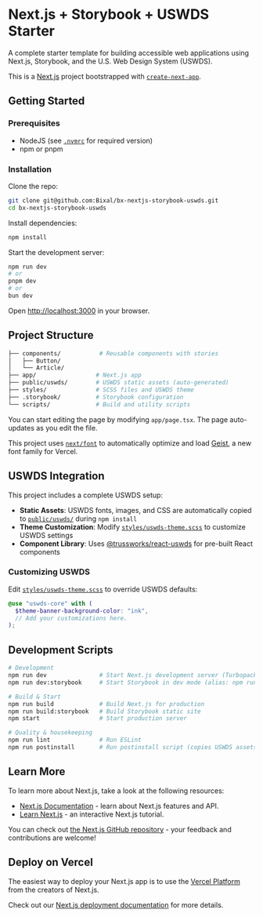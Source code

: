 # Next.js + Storybook + USWDS Starter

A complete starter template for building accessible web applications using Next.js, Storybook, and the U.S. Web Design System (USWDS).


This is a [Next.js](https://nextjs.org) project bootstrapped with [`create-next-app`](https://nextjs.org/docs/app/api-reference/cli/create-next-app).

## Getting Started

### Prerequisites

- NodeJS (see [`.nvmrc`](.nvmrc) for required version)
- npm or pnpm


### Installation

Clone the repo:


```bash
git clone git@github.com:Bixal/bx-nextjs-storybook-uswds.git
cd bx-nextjs-storybook-uswds
```

Install dependencies:

```bash
npm install
```

Start the development server:

```bash
npm run dev
# or
pnpm dev
# or
bun dev
```

Open [http://localhost:3000](http://localhost:3000) in your browser.

## Project Structure

```bash
├── components/           # Reusable components with stories
│   ├── Button/
│   └── Article/
├── app/                 # Next.js app
├── public/uswds/        # USWDS static assets (auto-generated)
├── styles/              # SCSS files and USWDS theme
├── .storybook/          # Storybook configuration
└── scripts/             # Build and utility scripts
```

You can start editing the page by modifying `app/page.tsx`. The page auto-updates as you edit the file.

This project uses [`next/font`](https://nextjs.org/docs/app/building-your-application/optimizing/fonts) to automatically optimize and load [Geist](https://vercel.com/font), a new font family for Vercel.

## USWDS Integration

This project includes a complete USWDS setup:

- **Static Assets**: USWDS fonts, images, and CSS are automatically copied to [`public/uswds/`](public/uswds/) during `npm install`
- **Theme Customization**: Modify [`styles/uswds-theme.scss`](styles/uswds-theme.scss) to customize USWDS settings
- **Component Library**: Uses [@trussworks/react-uswds](https://github.com/trussworks/react-uswds) for pre-built React components

### Customizing USWDS

Edit [`styles/uswds-theme.scss`](styles/uswds-theme.scss) to override USWDS defaults:

```scss
@use "uswds-core" with (
  $theme-banner-background-color: "ink",
  // Add your customizations here.
);
```

## Development Scripts

```bash
# Development
npm run dev               # Start Next.js development server (Turbopack)
npm run dev:storybook     # Start Storybook in dev mode (alias: npm run storybook)

# Build & Start
npm run build             # Build Next.js for production
npm run build:storybook   # Build Storybook static site
npm start                 # Start production server

# Quality & housekeeping
npm run lint              # Run ESLint
npm run postinstall       # Run postinstall script (copies USWDS assets)
```

## Learn More

To learn more about Next.js, take a look at the following resources:

- [Next.js Documentation](https://nextjs.org/docs) - learn about Next.js features and API.
- [Learn Next.js](https://nextjs.org/learn) - an interactive Next.js tutorial.

You can check out [the Next.js GitHub repository](https://github.com/vercel/next.js) - your feedback and contributions are welcome!

## Deploy on Vercel

The easiest way to deploy your Next.js app is to use the [Vercel Platform](https://vercel.com/new?utm_medium=default-template&filter=next.js&utm_source=create-next-app&utm_campaign=create-next-app-readme) from the creators of Next.js.

Check out our [Next.js deployment documentation](https://nextjs.org/docs/app/building-your-application/deploying) for more details.
